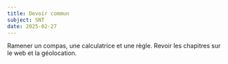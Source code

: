 ```yaml
---
title: Devoir commun
subject: SNT
date: 2025-02-27
---
```


Ramener un compas, une calculatrice et une règle. Revoir les chapitres sur le web et la géolocation.
